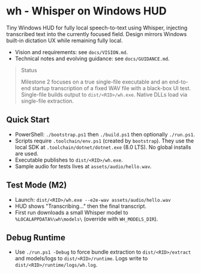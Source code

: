﻿# wh - Whisper on Windows HUD

Tiny Windows HUD for fully local speech-to-text using Whisper, injecting transcribed text into the currently focused field. Design mirrors Windows built-in dictation UX while remaining fully local.

- Vision and requirements: see `docs/VISION.md`.
- Technical notes and evolving guidance: see `docs/GUIDANCE.md`.

> Status
>
> Milestone 2 focuses on a true single-file executable and an end-to-end startup transcription of a fixed WAV file with a black-box UI test. Single-file builds output to `dist/<RID>/wh.exe`. Native DLLs load via single-file extraction.

## Quick Start

- PowerShell: `./bootstrap.ps1` then `./build.ps1` then optionally `./run.ps1`.
- Scripts require `.toolchain/env.ps1` (created by `bootstrap`). They use the local SDK at `.toolchain/dotnet/dotnet.exe` (8.0 LTS). No global installs are used.
- Executable publishes to `dist/<RID>/wh.exe`.
- Sample audio for tests lives at `assets/audio/hello.wav`.

## Test Mode (M2)

- Launch: `dist/<RID>/wh.exe --e2e-wav assets/audio/hello.wav`
- HUD shows "Transcribing..." then the final transcript.
- First run downloads a small Whisper model to `%LOCALAPPDATA%\wh\models\` (override with `WH_MODELS_DIR`).



## Debug Runtime
- Use `./run.ps1 -Debug` to force bundle extraction to `dist/<RID>/extract` and models/logs to `dist/<RID>/runtime`. Logs write to `dist/<RID>/runtime/logs/wh.log`.

